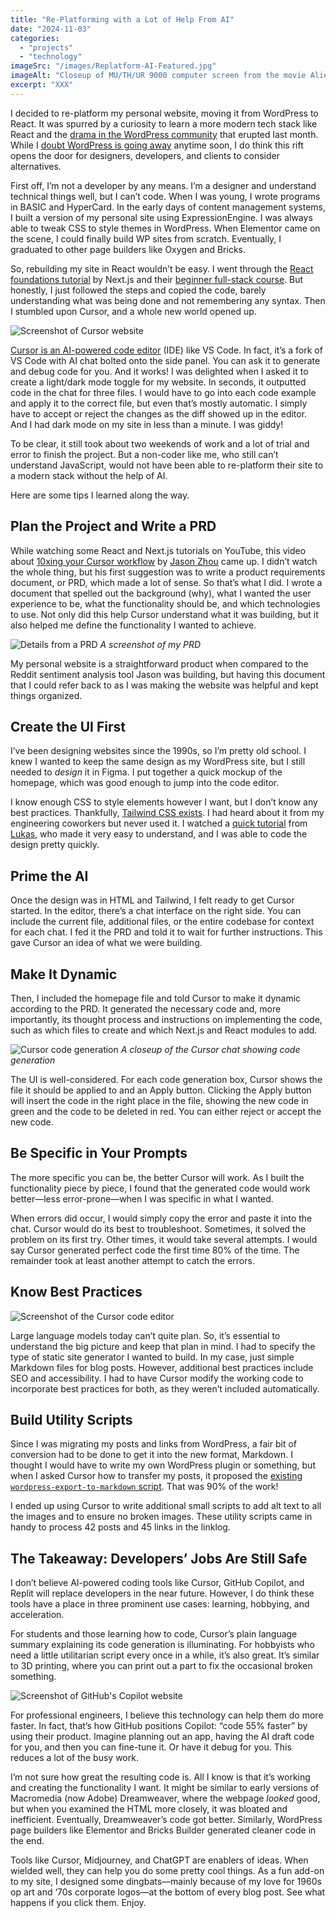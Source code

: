 ```yaml
---
title: "Re-Platforming with a Lot of Help From AI"
date: "2024-11-03"
categories: 
  - "projects"
  - "technology"
imageSrc: "/images/Replatform-AI-Featured.jpg"
imageAlt: "Closeup of MU/TH/UR 9000 computer screen from the movie Alien:Romulus"
excerpt: "XXX"
---
```


I decided to re-platform my personal website, moving it from WordPress to React. It was spurred by a curiosity to learn a more modern tech stack like React and the [drama in the WordPress community](https://techcrunch.com/2024/10/29/wordpress-vs-wp-engine-drama-explained/) that erupted last month. While I [doubt WordPress is going away](https://www.wpbeginner.com/news/wordpress-drama-explained-and-how-it-may-affect-your-website/) anytime soon, I do think this rift opens the door for designers, developers, and clients to consider alternatives. 

First off, I’m not a developer by any means. I’m a designer and understand technical things well, but I can’t code. When I was young, I wrote programs in BASIC and HyperCard. In the early days of content management systems, I built a version of my personal site using ExpressionEngine. I was always able to tweak CSS to style themes in WordPress. When Elementor came on the scene, I could finally build WP sites from scratch. Eventually, I graduated to other page builders like Oxygen and Bricks. 

So, rebuilding my site in React wouldn’t be easy. I went through the [React foundations tutorial](https://nextjs.org/learn/react-foundations) by Next.js and their [beginner full-stack course](https://nextjs.org/learn/dashboard-app). But honestly, I just followed the steps and copied the code, barely understanding what was being done and not remembering any syntax. Then I stumbled upon Cursor, and a whole new world opened up. 

![Screenshot of Cursor website](/images/Cursor-Website-Screenshot.jpg)

[Cursor is an AI-powered code editor](https://www.cursor.com/) (IDE) like VS Code. In fact, it’s a fork of VS Code with AI chat bolted onto the side panel. You can ask it to generate and debug code for you. And it works! I was delighted when I asked it to create a light/dark mode toggle for my website. In seconds, it outputted code in the chat for three files. I would have to go into each code example and apply it to the correct file, but even that’s mostly automatic. I simply have to accept or reject the changes as the diff showed up in the editor. And I had dark mode on my site in less than a minute. I was giddy!

To be clear, it still took about two weekends of work and a lot of trial and error to finish the project. But a non-coder like me, who still can’t understand JavaScript, would not have been able to re-platform their site to a modern stack without the help of AI. 

Here are some tips I learned along the way.

## Plan the Project and Write a PRD
While watching some React and Next.js tutorials on YouTube, this video about [10xing your Cursor workflow](https://youtu.be/2PjmPU07KNs?si=G3KCaTRO7WxXBrZP) by [Jason Zhou](https://youtube.com/@aijasonz?si=Z5Bwvf7MsVwXMNIY) came up. I didn’t watch the whole thing, but his first suggestion was to write a product requirements document, or PRD, which made a lot of sense. So that’s what I did. I wrote a document that spelled out the background (why), what I wanted the user experience to be, what the functionality should be, and which technologies to use. Not only did this help Cursor understand what it was building, but it also helped me define the functionality I wanted to achieve.

![Details from a PRD](/images/Replatform-PRD.png)
_A screenshot of my PRD_

My personal website is a straightforward product when compared to the Reddit sentiment analysis tool Jason was building, but having this document that I could refer back to as I was making the website was helpful and kept things organized.

## Create the UI First
I’ve been designing websites since the 1990s, so I’m pretty old school. I knew I wanted to keep the same design as my WordPress site, but I still needed to _design_ it in Figma. I put together a quick mockup of the homepage, which was good enough to jump into the code editor.
 
I know enough CSS to style elements however I want, but I don’t know any best practices. Thankfully, [Tailwind CSS exists](https://tailwindcss.com/). I had heard about it from my engineering coworkers but never used it. I watched a [quick tutorial](https://youtu.be/DenUCuq4G04?si=cZrQd8OUgv0X6Ldn) from [Lukas](https://youtu.be/DenUCuq4G04?si=cZrQd8OUgv0X6Ldn), who made it very easy to understand, and I was able to code the design pretty quickly.

## Prime the AI
Once the design was in HTML and Tailwind, I felt ready to get Cursor started. In the editor, there’s a chat interface on the right side. You can include the current file, additional files, or the entire codebase for context for each chat. I fed it the PRD and told it to wait for further instructions. This gave Cursor an idea of what we were building.

## Make It Dynamic
Then, I included the homepage file and told Cursor to make it dynamic according to the PRD. It generated the necessary code and, more importantly, its thought process and instructions on implementing the code, such as which files to create and which Next.js and React modules to add. 

![Cursor code generation](/images/Cursor-Chat.png)
_A closeup of the Cursor chat showing code generation_

The UI is well-considered. For each code generation box, Cursor shows the file it should be applied to and an Apply button. Clicking the Apply button will insert the code in the right place in the file, showing the new code in green and the code to be deleted in red. You can either reject or accept the new code.

## Be Specific in Your Prompts
The more specific you can be, the better Cursor will work. As I built the functionality piece by piece, I found that the generated code would work better—less error-prone—when I was specific in what I wanted.

When errors did occur, I would simply copy the error and paste it into the chat. Cursor would do its best to troubleshoot. Sometimes, it solved the problem on its first try. Other times, it would take several attempts. I would say Cursor generated perfect code the first time 80% of the time. The remainder took at least another attempt to catch the errors. 

## Know Best Practices

![Screenshot of the Cursor code editor](/images/Cursor-Editor.png)

Large language models today can’t quite plan. So, it’s essential to understand the big picture and keep that plan in mind. I had to specify the type of static site generator I wanted to build. In my case, just simple Markdown files for blog posts. However, additional best practices include SEO and accessibility. I had to have Cursor modify the working code to incorporate best practices for both, as they weren’t included automatically.

## Build Utility Scripts
Since I was migrating my posts and links from WordPress, a fair bit of conversion had to be done to get it into the new format, Markdown. I thought I would have to write my own WordPress plugin or something, but when I asked Cursor how to transfer my posts, it proposed the [existing `wordpress-export-to-markdown` script](https://github.com/lonekorean/wordpress-export-to-markdown). That was 90% of the work! 

I ended up using Cursor to write additional small scripts to add alt text to all the images and to ensure no broken images. These utility scripts came in handy to process 42 posts and 45 links in the linklog.

## The Takeaway: Developers’ Jobs Are Still Safe
I don’t believe AI-powered coding tools like Cursor, GitHub Copilot, and Replit will replace developers in the near future. However, I do think these tools have a place in three prominent use cases: learning, hobbying, and acceleration. 

For students and those learning how to code, Cursor’s plain language summary explaining its code generation is illuminating. For hobbyists who need a little utilitarian script every once in a while, it’s also great.  It’s similar to 3D printing, where you can print out a part to fix the occasional broken something. 

![Screenshot of GitHub's Copilot website](/images/Github-Copilot.png)

For professional engineers, I believe this technology can help them do more faster. In fact, that’s how GitHub positions Copilot: “code 55% faster” by using their product. Imagine planning out an app, having the AI draft code for you, and then you can fine-tune it. Or have it debug for you. This reduces a lot of the busy work. 

I’m not sure how great the resulting code is. All I know is that it’s working and creating the functionality I want. It might be similar to early versions of Macromedia (now Adobe) Dreamweaver, where the webpage _looked_ good, but when you examined the HTML more closely, it was bloated and inefficient. Eventually, Dreamweaver’s code got better. Similarly, WordPress page builders like Elementor and Bricks Builder generated cleaner code in the end. 

Tools like Cursor, Midjourney, and ChatGPT are enablers of ideas. When wielded well, they can help you do some pretty cool things. As a fun add-on to my site, I designed some dingbats—mainly because of my love for 1960s op art and ‘70s corporate logos—at the bottom of every blog post. See what happens if you click them. Enjoy. 